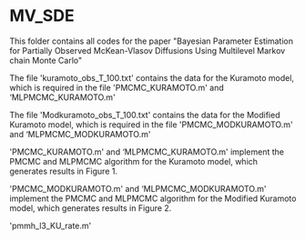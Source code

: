 # MV_SDE
This folder contains all codes for the paper "Bayesian Parameter Estimation for Partially Observed McKean-Vlasov Diffusions Using Multilevel Markov chain Monte Carlo"

The file 'kuramoto_obs_T_100.txt' contains the data for the Kuramoto model, which is required in the file 'PMCMC_KURAMOTO.m' and ‘MLPMCMC_KURAMOTO.m'

The file 'Modkuramoto_obs_T_100.txt' contains the data for the Modified Kuramoto model, which is required in the file 'PMCMC_MODKURAMOTO.m' and ‘MLPMCMC_MODKURAMOTO.m'

'PMCMC_KURAMOTO.m' and ‘MLPMCMC_KURAMOTO.m' implement the PMCMC and MLPMCMC algorithm for the Kuramoto model, which generates results in Figure 1.

'PMCMC_MODKURAMOTO.m' and ‘MLPMCMC_MODKURAMOTO.m' implement the PMCMC and MLPMCMC algorithm for the Modified Kuramoto model, which generates results in Figure 2.

'pmmh_l3_KU_rate.m'
